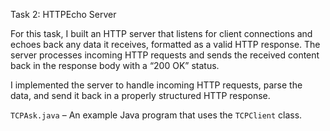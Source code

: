 Task 2: HTTPEcho Server

For this task, I built an HTTP server that listens for client connections and echoes back any data it receives, formatted as a valid HTTP response. 
The server processes incoming HTTP requests and sends the received content back in the response body with a “200 OK” status.

I implemented the server to handle incoming HTTP requests, parse the data, and send it back in a properly structured HTTP response. 

`TCPAsk.java` – An example Java program that uses the `TCPClient` class.
